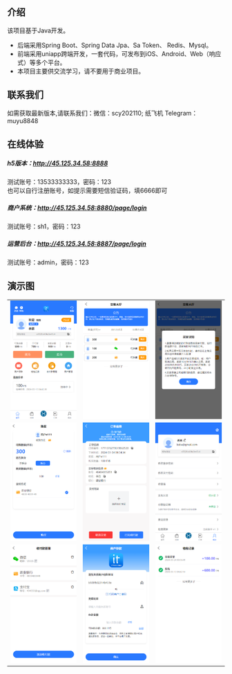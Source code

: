 ## 介绍

该项目基于Java开发。 

* 后端采用Spring Boot、Spring Data Jpa、Sa Token、 Redis、Mysql。
* 前端采用uniapp跨端开发，一套代码，可发布到iOS、Android、Web（响应式）等多个平台。
* 本项目主要供交流学习，请不要用于商业项目。

## 联系我们
如需获取最新版本,请联系我们：微信：scy202110; 纸飞机 Telegram：muyu8848


## 在线体验
  
##### h5版本：http://45.125.34.58:8888
测试账号：13533333333，密码：123  
也可以自行注册账号，如提示需要短信验证码，填6666即可
##### 商户系统：http://45.125.34.58:8880/page/login
测试账号：sh1，密码：123
##### 运营后台：http://45.125.34.58:8887/page/login
测试账号：admin，密码：123

## 演示图
<table>
    <tr>
        <td><img src="https://github.com/muyu8848/c2cpay/blob/master/imgkkpay/1.jpg"/></td>
        <td><img src="https://github.com/muyu8848/c2cpay/blob/master/imgkkpay/2.jpg"/></td>
<td><img src="https://github.com/muyu8848/c2cpay/blob/master/imgkkpay/3.jpg"/></td>
    </tr>
<tr>
        <td><img src="https://github.com/muyu8848/c2cpay/blob/master/imgkkpay/4.jpg"/></td>
        <td><img src="https://github.com/muyu8848/c2cpay/blob/master/imgkkpay/5.jpg"/></td>
<td><img src="https://github.com/muyu8848/c2cpay/blob/master/imgkkpay/6.jpg"/></td>
    </tr>
<tr>
        <td><img src="https://github.com/muyu8848/c2cpay/blob/master/imgkkpay/7.jpg"/></td>
        <td><img src="https://github.com/muyu8848/c2cpay/blob/master/imgkkpay/8.jpg"/></td>
<td><img src="https://github.com/muyu8848/c2cpay/blob/master/imgkkpay/9.jpg"/></td>
    </tr>
	 
</table>



